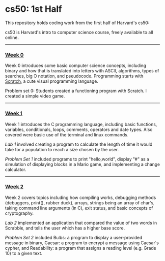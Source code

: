 # cs50: 1st Half
This repository holds coding work from the first half of Harvard's cs50:

cs50 is Harvard's intro to computer science course, freely available to all online.

---
### [**Week 0**](https://cs50.harvard.edu/x/2023/weeks/0/)
Week 0 introduces some basic computer science concepts, including binary and how that is translated into letters with ASCII, algorithms, types of searches, big O notation, and pseudocode. Programming starts with [Scratch](https://scratch.mit.edu/), a cute visual programming language.
 
Problem set 0: Students created a functioning program with Scratch. I created a simple video game.

---
### [**Week 1**](https://cs50.harvard.edu/x/2023/weeks/1/)
Week 1 introduces the C programming language, including basic functions, variables, conditionals, loops, comments, operators and date types. Also covered were basic use of the terminal and linux commands.  
 
*Lab 1* involved creating a program to calculate the length of time it would take for a population to reach a size chosen by the user.  

*Problem Set 1* included programs to print "hello,world", display "#" as a simulation of displaying blocks in a Mario game, and implementing a change calculator.

---
### [**Week 2**](https://cs50.harvard.edu/x/2023/weeks/2/)

Week 2 covers topics including how compiling works, debugging methods (debuggers, print(), rubber duck), arrays, strings being an array of char's, taking command line arguments (in C), exit status, and basic concepts of cryptography.

*Lab 2* implemented an application that compared the value of two words in Scrabble, and tells the user which has a higher base score.

*Problem Set 2* included Bulbs: a program to display a user-provided message in binary, Caesar: a program to encrypt a message using Caesar's cypher, and Readability: a program that assigns a reading level (e.g. Grade 10) to a given text.

